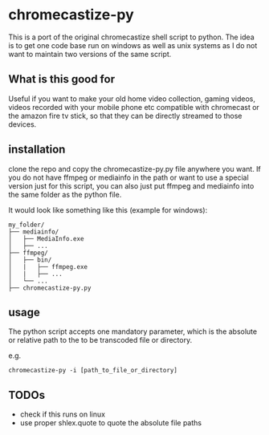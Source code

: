 # chromecastize-py

This is a port of the original chromecastize shell script to python. The idea is to get one code base run on windows as well as unix systems as I do not want to maintain two versions of the same script.

## What is this good for
Useful if you want to make your old home video collection, gaming videos, videos recorded with your mobile phone etc compatible with chromecast or the amazon fire tv stick, so that they can be directly streamed to those devices.

## installation
clone the repo and copy the chromecastize-py.py file anywhere you want. If you do not have ffmpeg or mediainfo in the path or want to use a special version just for this script, you can also just put ffmpeg and mediainfo into the same folder as the python file.

It would look like something like this (example for windows):


```
my_folder/ 
├── mediainfo/
│   ├── MediaInfo.exe
│   ├── ...
├── ffmpeg/
│   ├── bin/
│   |   ├── ffmpeg.exe
│   |   ├── ...
│   └── ...
├── chromecastize-py.py
```

## usage
The python script accepts one mandatory parameter, which is the absolute or relative path to the to be transcoded file or directory.

e.g. <br>
```
chromecastize-py -i [path_to_file_or_directory]
```

## TODOs
- check if this runs on linux
- use proper shlex.quote to quote the absolute file paths
